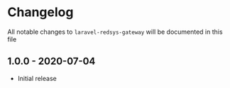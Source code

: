 # Changelog

All notable changes to `laravel-redsys-gateway` will be documented in this file


## 1.0.0 - 2020-07-04

- Initial release
